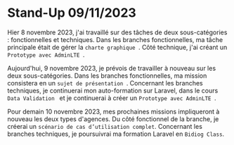 # Stand-Up 09/11/2023

Hier 8 novembre 2023, j'ai travaillé sur des tâches de deux sous-catégories : fonctionnelles et techniques. Dans les branches fonctionnelles, ma tâche principale était de gérer la `charte graphique `. Côté technique, j'ai créant un `Prototype avec AdminLTE `.

Aujourd'hui, 9 novembre 2023, je prévois de travailler à nouveau sur les deux sous-catégories. Dans les branches fonctionnelles, ma mission consistera en un `sujet de présentation `. Concernant les branches techniques, je continuerai mon auto-formation sur Laravel, dans le cours `Data Validation ` et je continuerai à créer un `Prototype avec AdminLTE `.

Pour demain 10 novembre 2023, mes prochaines missions impliqueront à nouveau les deux types d'agences. Du côté fonctionnel de la branche, je créerai un `scénario de cas d’utilisation complet`. Concernant les branches techniques, je poursuivrai ma formation Laravel en `Bidiog Class`.
